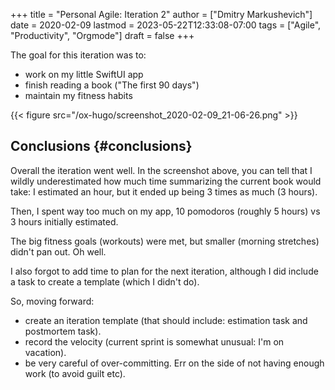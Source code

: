 +++
title = "Personal Agile: Iteration 2"
author = ["Dmitry Markushevich"]
date = 2020-02-09
lastmod = 2023-05-22T12:33:08-07:00
tags = ["Agile", "Productivity", "Orgmode"]
draft = false
+++

The goal for this iteration was to:

-   work on my little SwiftUI app
-   finish reading a book ("The first 90 days")
-   maintain my fitness habits

{{< figure src="/ox-hugo/screenshot_2020-02-09_21-06-26.png" >}}


## Conclusions {#conclusions}

Overall the iteration went well. In the screenshot above, you can tell that I wildly underestimated how much time summarizing the current book would take: I estimated an hour, but it ended up being 3 times as much (3 hours).

Then, I spent way too much on my app, 10 pomodoros (roughly 5 hours) vs 3 hours initially estimated.

The big fitness goals (workouts) were met, but smaller (morning stretches) didn't pan out. Oh well.

I also forgot to add time to plan for the next iteration, although I did include a task to create a template (which I didn't do).

So, moving forward:

-   create an iteration template (that should include: estimation task and postmortem task).
-   record the velocity (current sprint is somewhat unusual: I'm on vacation).
-   be very careful of over-committing. Err on the side of not having enough work (to avoid guilt etc).
